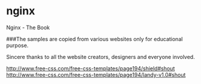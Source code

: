 # nginx
Nginx - The Book

###The samples are copied from various websites only for educational purpose.

Sincere thanks to all the website creators, designers and everyone involved.

http://www.free-css.com/free-css-templates/page194/shield#shout
http://www.free-css.com/free-css-templates/page194/landy-v1.0#shout

